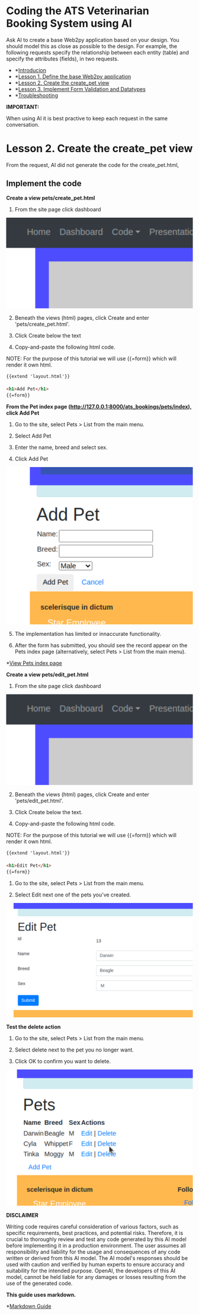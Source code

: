 # Coding the ATS Veterinarian Booking System using AI

Ask AI to create a base Web2py application based on your design. You should model this as close as possible to the design. For example, the following requests specify the relationship between each entity (table) and specify the attributes (fields), in two requests.

- *[Introducion](README.md)
- *[Lesson 1. Define the base Web2py application](LESSON_1.md)
- *[Lesson 2. Create the create_pet view](LESSON_2.md)
- *[Lesson 3. Implement Form Validation and Datatypes](LESSON_3.md)
- *[Troubleshooting](TROUBLESHOOTING.md)

**IMPORTANT:**

When using AI it is best practive to keep each request in the same conversation.

# Lesson 2. Create the create_pet view #

From the request, AI did not generate the code for the create_pet.html,

## Implement the code ##

**Create a view pets/create_pet.html**

1. From the site page click dashboard

![Click dashboard to edit application](img/ats_booking__lesson_1__click_dashboard.png)

2. Beneath the views (html) pages, click Create and enter 'pets/create_pet.html'.

3. Click Create below the text

4. Copy-and-paste the following html code.

NOTE: For the purpose of this tutorial we will use {{=form}} which will render it own html.

```html
{{extend 'layout.html'}}

<h1>Add Pet</h1>
{{=form}}
```

**From the Pet index page (http://127.0.0.1:8000/ats_bookings/pets/index), click Add Pet**

1. Go to the site, select Pets > List from the main menu.

2. Select Add Pet

3. Enter the name, breed and select sex.

4. Click Add Pet

![Create Pet Page and Form](img/ats_booking__lesson_2__pets_create_pet_page.png)

5. The implementation has limited or innaccurate functionality. 

6. After the form has submitted, you should see the record appear on the Pets index page (alternatively, select Pets > List from the main menu).

*[View Pets index page](img/ats_booking__lesson_2__home_page_with_pets_list.png)

**Create a view pets/edit_pet.html**

1. From the site page click dashboard

![Click dashboard to edit application](img/ats_booking__lesson_1__click_dashboard.png)

2. Beneath the views (html) pages, click Create and enter 'pets/edit_pet.html'.

3. Click Create below the text.

4. Copy-and-paste the following html code.

NOTE: For the purpose of this tutorial we will use {{=form}} which will render it own html.

```html
{{extend 'layout.html'}}

<h1>Edit Pet</h1>
{{=form}}
```

1. Go to the site, select Pets > List from the main menu.

2. Select Edit next one of the pets you've created.

![Edit pet](img/ats_booking__lesson_2__pets_edit_pet.png)

**Test the delete action**

1. Go to the site, select Pets > List from the main menu.

2. Select delete next to the pet you no longer want.

3. Click OK to confirm you want to delete.

![Create Pet Page and Form](img/ats_booking__lesson_2__pets_delete_pet.png)

**DISCLAIMER**

Writing code requires careful consideration of various factors, such as specific requirements, best practices, and potential risks. Therefore, it is crucial to thoroughly review and test any code generated by this AI model before implementing it in a production environment. The user assumes all responsibility and liability for the usage and consequences of any code written or derived from this AI model. The AI model's responses should be used with caution and verified by human experts to ensure accuracy and suitability for the intended purpose. OpenAI, the developers of this AI model, cannot be held liable for any damages or losses resulting from the use of the generated code.

**This guide uses markdown.**

*[Markdown Guide](https://www.markdownguide.org/basic-syntax/)
